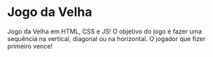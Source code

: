 # Jogo da Velha

Jogo da Velha em HTML, CSS e JS! O objetivo do jogo é fazer uma sequência na vertical, diagonal ou na horizontal. O jogador que fizer primeiro vence!
